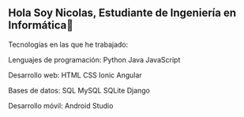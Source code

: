 ## Hola Soy Nicolas, Estudiante de Ingeniería en Informática👋

Tecnologías en las que he trabajado:

Lenguajes de programación:
Python
Java
JavaScript

Desarrollo web:
HTML
CSS
Ionic
Angular

Bases de datos:
SQL
MySQL
SQLite
Django

Desarrollo móvil:
Android Studio
